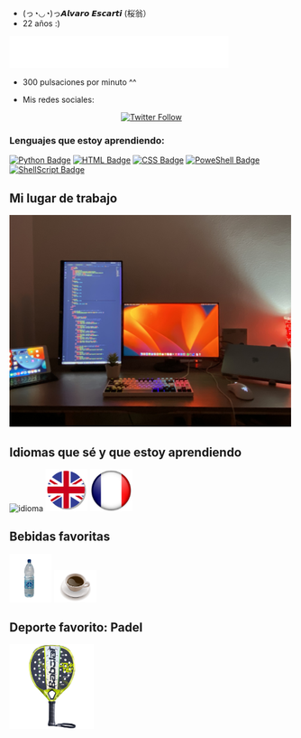

- (っ◔◡◔)っ𝘼𝙡𝙫𝙖𝙧𝙤 𝙀𝙨𝙘𝙖𝙧𝙩𝙞 (桜翁） 
- 22 años :)

<img src="result.gif">

- 300 pulsaciones por minuto ^^

- Mis redes sociales: 
<p align="center">
    <a href="https://twitter.com/escartii" target="_blank">
        <img alt="Twitter Follow" src="https://img.shields.io/twitter/follow/escartii?color=blue&logo=twitter&style=for-the-badge">
	<alt="Twitter Badge" />
    </a>

</p>


### Lenguajes que estoy aprendiendo: 


[![Python Badge](https://img.shields.io/badge/python-3670A0?style=for-the-badge&logo=python&logoColor=ffdd54)](https://www.w3schools.com/python)
[![HTML Badge](https://img.shields.io/badge/html5-%23E34F26.svg?style=for-the-badge&logo=html5&logoColor=white)](https://www.w3schools.com/html/)
[![CSS Badge](https://img.shields.io/badge/css3-%231572B6.svg?style=for-the-badge&logo=css3&logoColor=white)](https://www.w3schools.com/css)
[![PoweShell Badge](https://img.shields.io/badge/PowerShell-%235391FE.svg?style=for-the-badge&logo=powershell&logoColor=white)](https://docs.microsoft.com/es-es/powershell/)
[![ShellScript Badge](https://img.shields.io/badge/shell_script-%23121011.svg?style=for-the-badge&logo=gnu-bash&logoColor=white)](https://www.shellscript.sh)

## Mi lugar de trabajo 
<img src="./img-readme/IMG_9945.jpg" alt="imagen-escritorio" width="500"/>


## Idiomas que sé y que estoy aprendiendo

<img src="español.png" alt="idioma" width="75"/> <img src="ingles.png" alt="idioma" width="75"/> <img src="fra.png" alt="idioma" width="75"/>

## Bebidas favoritas

<img src="agua.jpg" alt="imagen-escritorio" width="75"/> <img src="cafe.png" alt="imagen-escritorio" width="75"/>

## Deporte favorito: Padel

<img src="counter_viper.png" alt="imagen-escritorio" width="150"/>
<!--
**escartii/escartii** is a ✨ _special_ ✨ repository because its `README.md` (this file) appears on your GitHub profile.

Here are some ideas to get you started:

- 🔭 I’m currently working on ...
- 🌱 I’m currently learning ...
- 👯 I’m looking to collaborate on ...
- 🤔 I’m looking for help with ...
- 💬 Ask me about ...
- 📫 How to reach me: ...
- 😄 Pronouns: ...
- ⚡ Fun fact: ...
-->
